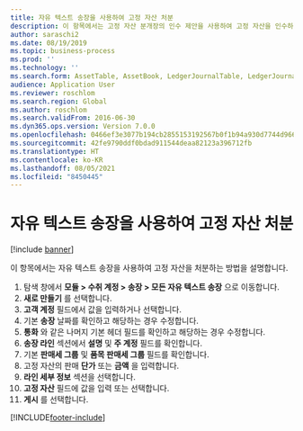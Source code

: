 ```yaml
---
title: 자유 텍스트 송장을 사용하여 고정 자산 처분
description: 이 항목에서는 고정 자산 분개장의 인수 제안을 사용하여 고정 자산을 인수하는 방법을 설명합니다.
author: saraschi2
ms.date: 08/19/2019
ms.topic: business-process
ms.prod: ''
ms.technology: ''
ms.search.form: AssetTable, AssetBook, LedgerJournalTable, LedgerJournalTransAsset, SysQueryForm
audience: Application User
ms.reviewer: roschlom
ms.search.region: Global
ms.author: roschlom
ms.search.validFrom: 2016-06-30
ms.dyn365.ops.version: Version 7.0.0
ms.openlocfilehash: 0466ef3e3077b194cb2855153192567b0f1b94a930d7744d966f633d66c5bb09
ms.sourcegitcommit: 42fe9790ddf0bdad911544deaa82123a396712fb
ms.translationtype: HT
ms.contentlocale: ko-KR
ms.lasthandoff: 08/05/2021
ms.locfileid: "8450445"
---
```

# <a name="dispose-of-a-fixed-asset-using-a-free-text-invoice"></a>자유 텍스트 송장을 사용하여 고정 자산 처분

[!include [banner](../../includes/banner.md)]

이 항목에서는 자유 텍스트 송장을 사용하여 고정 자산을 처분하는 방법을 설명합니다.

1. 탐색 창에서 **모듈 > 수취 계정 > 송장 > 모든 자유 텍스트 송장** 으로 이동합니다.
2. **새로 만들기** 를 선택합니다.
3. **고객 계정** 필드에서 값을 입력하거나 선택합니다.
4. 기본 **송장** 날짜를 확인하고 해당하는 경우 수정합니다.
5. **통화** 와 같은 나머지 기본 헤더 필드를 확인하고 해당하는 경우 수정합니다.
6. **송장 라인** 섹션에서 **설명** 및 **주 계정** 필드를 확인합니다.
7. 기본 **판매세 그룹** 및 **품목 판매세 그룹** 필드를 확인합니다.
8. 고정 자산의 판매 **단가** 또는 **금액** 을 입력합니다.
9. **라인 세부 정보** 섹션을 선택합니다.  
10. **고정 자산** 필드에 값을 입력 또는 선택합니다.
11. **게시** 를 선택합니다. 



[!INCLUDE[footer-include](../../../includes/footer-banner.md)]